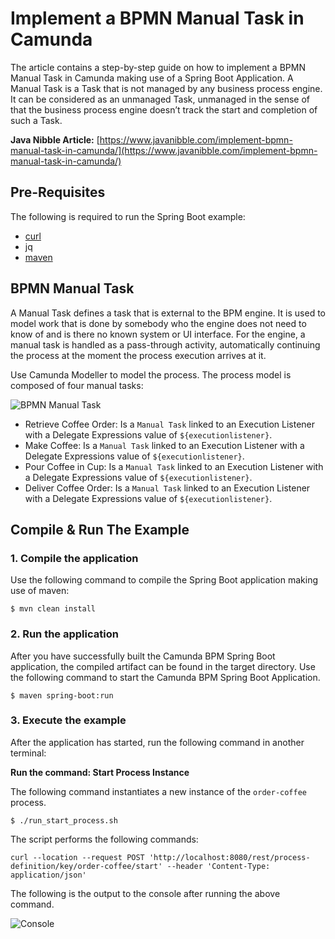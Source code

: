 # Implement a BPMN Manual Task in Camunda
The article contains a step-by-step guide on how to implement a BPMN Manual Task in Camunda making use of a Spring Boot Application. A Manual Task is a Task that is not managed by any business process engine. It can be considered as an unmanaged Task, unmanaged in the sense of that the business process engine doesn’t track the start and completion of such a Task.

**Java Nibble Article:** [https://www.javanibble.com/implement-bpmn-manual-task-in-camunda/](https://www.javanibble.com/implement-bpmn-manual-task-in-camunda/)

## Pre-Requisites
The following is required to run the Spring Boot example:
* [curl](https://www.javanibble.com/how-to-install-curl-on-macos-using-homebrew/)
* jq
* [maven](https://www.javanibble.com/how-to-install-maven-on-macos-using-homebrew/)

## BPMN Manual Task
A Manual Task defines a task that is external to the BPM engine. It is used to model work that is done by somebody who the engine does not need to know of and is there no known system or UI interface. For the engine, a manual task is handled as a pass-through activity, automatically continuing the process at the moment the process execution arrives at it.

Use Camunda Modeller to model the process. The process model is composed of four manual tasks:

![BPMN Manual Task](https://www.javanibble.com//assets/images/posts/bpmn-manual-task/camunda-bpmn-manual-task.png)

* Retrieve Coffee Order: Is a `Manual Task` linked to an Execution Listener with a Delegate Expressions value of `${executionlistener}`.
* Make Coffee: Is a `Manual Task` linked to an Execution Listener with a Delegate Expressions value of `${executionlistener}`.
* Pour Coffee in Cup: Is a `Manual Task` linked to an Execution Listener with a Delegate Expressions value of `${executionlistener}`.
* Deliver Coffee Order: Is a `Manual Task` linked to an Execution Listener with a Delegate Expressions value of `${executionlistener}`.


## Compile & Run The Example

### 1. Compile the application
Use the following command to compile the Spring Boot application making use of maven:

```shell
$ mvn clean install
```

### 2. Run the application
After you have successfully built the Camunda BPM Spring Boot application, the compiled artifact can be found in the
target directory. Use the following command to start the Camunda BPM Spring Boot Application.

```shell
$ maven spring-boot:run
```

### 3. Execute the example
After the application has started, run the following command in another terminal:

**Run the command: Start Process Instance**

The following command instantiates a new instance of the `order-coffee` process.

```shell
$ ./run_start_process.sh
```

The script performs the following commands:

```shell
curl --location --request POST 'http://localhost:8080/rest/process-definition/key/order-coffee/start' --header 'Content-Type: application/json'
``` 

The following is the output to the console after running the above command.

![Console](https://www.javanibble.com/assets/images/posts/bpmn-manual-task/console-camunda-bpmn-manual-task.png)
